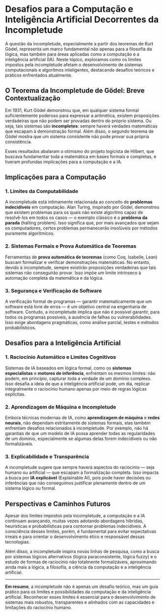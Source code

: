 # Desafios para a Computação e Inteligência Artificial Decorrentes da Incompletude

A questão da incompletude, especialmente a partir dos teoremas de Kurt Gödel, representa um marco fundamental não apenas para a filosofia da lógica, mas também para áreas aplicadas como a computação e a inteligência artificial (IA). Neste tópico, exploramos como os limites impostos pela incompletude afetam o desenvolvimento de sistemas computacionais e algoritmos inteligentes, destacando desafios teóricos e práticos enfrentados atualmente.

## O Teorema da Incompletude de Gödel: Breve Contextualização

Em 1931, Kurt Gödel demonstrou que, em qualquer sistema formal suficientemente poderoso para expressar a aritmética, existem proposições verdadeiras que não podem ser provadas dentro do próprio sistema. Ou seja, tais sistemas são **incompletos**: sempre haverá verdades matemáticas que escapam à demonstração formal. Além disso, o segundo teorema de Gödel mostra que um sistema consistente não pode provar sua própria consistência.

Esses resultados abalaram o otimismo do projeto logicista de Hilbert, que buscava fundamentar toda a matemática em bases formais e completas, e tiveram profundas implicações para a computação e a IA.

## Implicações para a Computação

### 1. Limites da Computabilidade

A incompletude está intimamente relacionada ao conceito de **problemas indecidíveis** em computação. Alan Turing, inspirado por Gödel, demonstrou que existem problemas para os quais não existe algoritmo capaz de resolvê-los em todos os casos — o exemplo clássico é o **problema da parada** (halting problem). Isso significa que, por mais avançados que sejam os computadores, certos problemas permanecerão insolúveis por métodos puramente algorítmicos.

### 2. Sistemas Formais e Prova Automática de Teoremas

Ferramentas de **prova automática de teoremas** (como Coq, Isabelle, Lean) buscam formalizar e verificar demonstrações matemáticas. No entanto, devido à incompletude, sempre existirão proposições verdadeiras que tais sistemas não conseguirão provar. Isso impõe um limite intrínseco à automação completa da matemática e da lógica.

### 3. Segurança e Verificação de Software

A verificação formal de programas — garantir matematicamente que um software está livre de erros — é um objetivo central na engenharia de software. Contudo, a incompletude implica que não é possível garantir, para todos os programas possíveis, a ausência de falhas ou vulnerabilidades. Isso exige abordagens pragmáticas, como análise parcial, testes e métodos probabilísticos.

## Desafios para a Inteligência Artificial

### 1. Raciocínio Automático e Limites Cognitivos

Sistemas de IA baseados em lógica formal, como os **sistemas especialistas** e **motores de inferência**, enfrentam os mesmos limites: não podem, em princípio, capturar toda a verdade de um domínio complexo. Isso desafia a ideia de que a inteligência artificial pode, um dia, replicar integralmente o raciocínio humano apenas por meio de regras lógicas explícitas.

### 2. Aprendizagem de Máquina e Incompletude

Embora técnicas modernas de IA, como **aprendizagem de máquina** e **redes neurais**, não dependam estritamente de sistemas formais, elas também enfrentam desafios relacionados à incompletude. Por exemplo, não há garantias de que um modelo de IA possa aprender todas as regularidades de um domínio, especialmente se algumas delas forem indecidíveis ou não formalizáveis.

### 3. Explicabilidade e Transparência

A incompletude sugere que sempre haverá aspectos do raciocínio — seja humano ou artificial — que escapam à formalização completa. Isso impacta a busca por **IA explicável** (Explainable AI), pois pode haver decisões ou inferências que não conseguimos justificar plenamente dentro de um sistema lógico ou formal.

## Perspectivas e Caminhos Futuros

Apesar dos limites impostos pela incompletude, a computação e a IA continuam avançando, muitas vezes adotando abordagens híbridas, heurísticas e probabilísticas para contornar problemas indecidíveis. A consciência desses limites, porém, é fundamental para evitar expectativas irreais e para orientar o desenvolvimento ético e responsável dessas tecnologias.

Além disso, a incompletude inspira novas linhas de pesquisa, como a busca por sistemas lógicos alternativos (lógica paraconsistente, lógica fuzzy) e o estudo de formas de raciocínio não totalmente formalizáveis, aproximando ainda mais a lógica, a filosofia, a ciência da computação e a inteligência artificial.

---

**Em resumo**, a incompletude não é apenas um desafio teórico, mas um guia prático para os limites e possibilidades da computação e da inteligência artificial. Reconhecer esses limites é essencial para o desenvolvimento de sistemas mais robustos, transparentes e alinhados com as capacidades e limitações do raciocínio humano.